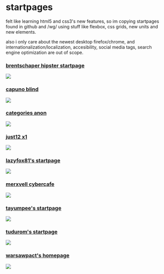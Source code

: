 # startpages
felt like learning html5 and css3's new features, so im copying startpages found in github and /wg/ using stuff like flexbox, css grids, new units and new elements.

also i only care about the newest desktop firefox/chrome, and internationalization/localization, accesibility, social media tags, search engine optimization are out of scope.

### [brentschaper hipster startpage](https://inexist3nce.github.io/startpages/brentschaper-hipster-startpage/)
![](https://inexist3nce.github.io/startpages/assets/screenshots/brentschaper-hipster-startpage.png)

### [capuno blind](https://inexist3nce.github.io/startpages/capuno-blind/)
![](https://inexist3nce.github.io/startpages/assets/screenshots/capuno-blind.png)

### [categories anon](https://inexist3nce.github.io/startpages/categories-anon/)
![](https://inexist3nce.github.io/startpages/assets/screenshots/categories-anon.png)

### [just12 x1](https://inexist3nce.github.io/startpages/just12-x1/)
![](https://inexist3nce.github.io/startpages/assets/screenshots/just12-x1.jpg)

### [lazyfox81's startpage](https://inexist3nce.github.io/startpages/lazyfox81-startpage/)
![](https://inexist3nce.github.io/startpages/assets/screenshots/lazyfox81-startpage.png)

### [merxvell cybercafe](https://inexist3nce.github.io/startpages/merxvell-cybercafe/)
![](https://inexist3nce.github.io/startpages/assets/screenshots/merxvell-cybercafe.png)

### [tayumpee's startpage](https://inexist3nce.github.io/startpages/tayumpee-startpage/)
![](https://inexist3nce.github.io/startpages/assets/screenshots/tayumpee-startpage.png)

### [tudurom's startpage](https://inexist3nce.github.io/startpages/tudurom-startpage/)
![](https://inexist3nce.github.io/startpages/assets/screenshots/tudurom-startpage.png)

### [warsawpact's homepage](https://inexist3nce.github.io/startpages/warsawpact-homepage/)
![](https://inexist3nce.github.io/startpages/assets/screenshots/warsawpact-homepage.png)
